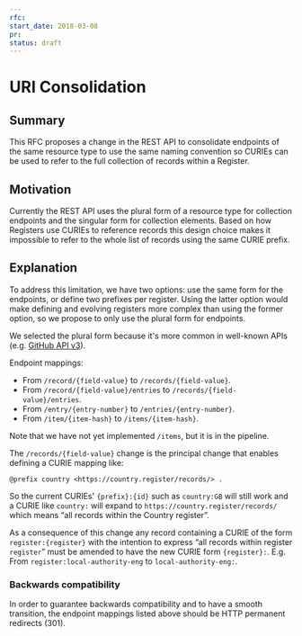 ```yaml
---
rfc:
start_date: 2018-03-08
pr:
status: draft
---
```


# URI Consolidation

## Summary

This RFC proposes a change in the REST API to consolidate endpoints of the
same resource type to use the same naming convention so CURIEs can be used to
refer to the full collection of records within a Register.


## Motivation

Currently the REST API uses the plural form of a resource type for collection
endpoints and the singular form for collection elements. Based on how Registers
use CURIEs to reference records this design choice makes it impossible to
refer to the whole list of records using the same CURIE prefix.


## Explanation

To address this limitation, we have two options: use the same form for the
endpoints, or define two prefixes per register. Using the latter option would
make defining and evolving registers more complex than using the former
option, so we propose to only use the plural form for endpoints.

We selected the plural form because it's more common in well-known APIs (e.g.
[GitHub API v3](https://developer.github.com/v3)).

Endpoint mappings:

* From `/record/{field-value}` to `/records/{field-value}`.
* From `/record/{field-value}/entries` to `/records/{field-value}/entries`.
* From `/entry/{entry-number}` to `/entries/{entry-number}`.
* From `/item/{item-hash}` to `/items/{item-hash}`.

Note that we have not yet implemented `/items`, but it is in the pipeline.

The `/records/{field-value}` change is the principal change that enables defining a
CURIE mapping like:

```turtle
@prefix country <https://country.register/records/> .
```

So the current CURIEs' `{prefix}:{id}` such as `country:GB` will still work and
a CURIE like `country:` will expand to `https://country.register/records/`
which means “all records within the Country register”.

As a consequence of this change any record containing a CURIE of the form
`register:{register}` with the intention to express “all records within
register `register`” must be amended to have the new CURIE form `{register}:`.
E.g. From `register:local-authority-eng` to `local-authority-eng:`.


### Backwards compatibility

In order to guarantee backwards compatibility and to have a smooth transition,
the endpoint mappings listed above should be HTTP permanent redirects (301).
